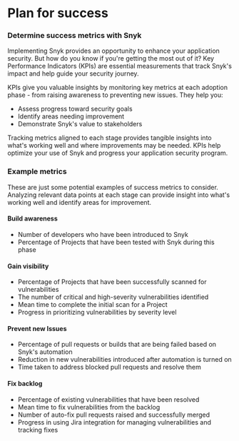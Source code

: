 # Plan for success

### Determine success metrics with Snyk

Implementing Snyk provides an opportunity to enhance your application security. But how do you know if you're getting the most out of it? Key Performance Indicators (KPIs) are essential measurements that track Snyk's impact and help guide your security journey.

KPIs give you valuable insights by monitoring key metrics at each adoption phase - from raising awareness to preventing new issues. They help you:

* Assess progress toward security goals
* Identify areas needing improvement
* Demonstrate Snyk's value to stakeholders

Tracking metrics aligned to each stage provides tangible insights into what's working well and where improvements may be needed. KPIs help optimize your use of Snyk and progress your application security program.

### Example metrics

These are just some potential examples of success metrics to consider. Analyzing relevant data points at each stage can provide insight into what's working well and identify areas for improvement.

#### Build awareness

* Number of developers who have been introduced to Snyk
* Percentage of Projects that have been tested with Snyk during this phase

#### Gain visibility

* Percentage of Projects that have been successfully scanned for vulnerabilities
* The number of critical and high-severity vulnerabilities identified
* Mean time to complete the initial scan for a Project
* Progress in prioritizing vulnerabilities by severity level

#### Prevent new Issues

* Percentage of pull requests or builds that are being failed based on Snyk's automation
* Reduction in new vulnerabilities introduced after automation is turned on
* Time taken to address blocked pull requests and resolve them

#### Fix backlog

* Percentage of existing vulnerabilities that have been resolved
* Mean time to fix vulnerabilities from the backlog
* Number of auto-fix pull requests raised and successfully merged
* Progress in using Jira integration for managing vulnerabilities and tracking fixes

